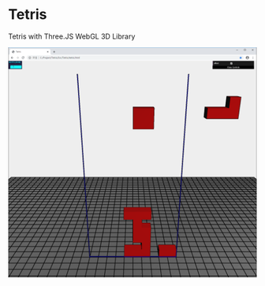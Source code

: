 # Tetris
Tetris with Three.JS WebGL 3D Library

![](https://github.com/jjuiddong/Tetris/blob/master/Doc/tetris.png?raw=true)
